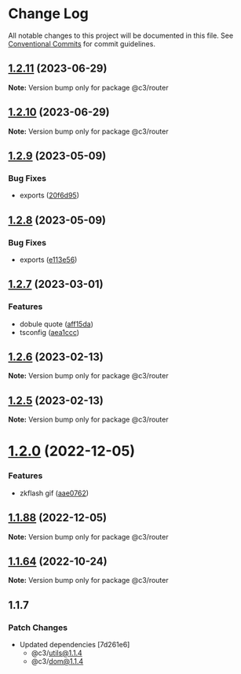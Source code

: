 # Change Log

All notable changes to this project will be documented in this file. See [Conventional Commits](https://conventionalcommits.org) for commit guidelines.

## [1.2.11](https://github.com/che3vinci/c3/compare/@c3/router@1.2.10...@c3/router@1.2.11) (2023-06-29)

**Note:** Version bump only for package @c3/router

## [1.2.10](https://github.com/che3vinci/c3/compare/@c3/router@1.2.9...@c3/router@1.2.10) (2023-06-29)

**Note:** Version bump only for package @c3/router

## [1.2.9](https://github.com/che3vinci/c3/compare/@c3/router@1.2.8...@c3/router@1.2.9) (2023-05-09)

### Bug Fixes

- exports ([20f6d95](https://github.com/che3vinci/c3/commit/20f6d95b2abde328befe989e49dc2889a2a8c2bf))

## [1.2.8](https://github.com/che3vinci/c3/compare/@c3/router@1.2.7...@c3/router@1.2.8) (2023-05-09)

### Bug Fixes

- exports ([e113e56](https://github.com/che3vinci/c3/commit/e113e56172b939439d4e073ae7e103bb1fa155d2))

## [1.2.7](https://github.com/che3vinci/c3/compare/@c3/router@1.2.6...@c3/router@1.2.7) (2023-03-01)

### Features

- dobule quote ([aff15da](https://github.com/che3vinci/c3/commit/aff15dae3f43ca86185abd8ec257aef68cf8d41b))
- tsconfig ([aea1ccc](https://github.com/che3vinci/c3/commit/aea1ccc7d62652a10355425b024c4953ece0a95a))

## [1.2.6](https://github.com/che3vinci/c3/compare/@c3/router@1.2.5...@c3/router@1.2.6) (2023-02-13)

**Note:** Version bump only for package @c3/router

## [1.2.5](https://github.com/che3vinci/c3/compare/@c3/router@1.2.0...@c3/router@1.2.5) (2023-02-13)

**Note:** Version bump only for package @c3/router

# [1.2.0](https://github.com/che3vinci/c3/compare/@c3/router@1.1.87...@c3/router@1.2.0) (2022-12-05)

### Features

- zkflash gif ([aae0762](https://github.com/che3vinci/c3/commit/aae0762161753d645be1458e8f0ace77cdbbb504))

## [1.1.88](https://github.com/che3vinci/c3/compare/@c3/router@1.1.87...@c3/router@1.1.88) (2022-12-05)

**Note:** Version bump only for package @c3/router

## [1.1.64](https://github.com/che3vinci/c3/compare/@c3/router@1.1.63...@c3/router@1.1.64) (2022-10-24)

**Note:** Version bump only for package @c3/router

## 1.1.7

### Patch Changes

- Updated dependencies [7d261e6]
  - @c3/utils@1.1.4
  - @c3/dom@1.1.4
